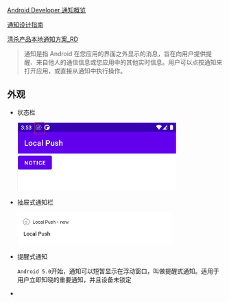 [Android Developer 通知概览](https://developer.android.google.cn/guide/topics/ui/notifiers/notifications)

[通知设计指南](https://material.io/design/platform-guidance/android-notifications.html#usage)

[清杀产品本地通知方案_RD](https://docs.google.com/document/d/1xR5Bz1_kUHTs463CQJ1ff6L-4oAcAsKW2TMRKIv_wD0/edit?usp=sharing)

> 通知是指 Android 在您应用的界面之外显示的消息，旨在向用户提供提醒、来自他人的通信信息或您应用中的其他实时信息。用户可以点按通知来打开应用，或直接从通知中执行操作。

## 外观

- 状态栏

  ![image-20220216115408189](images/image-20220216115408189.png)

- 抽屉式通知栏

  ![image-20220216115756211](images/image-20220216115756211.png)

- 提醒式通知

  `Android 5.0`开始，通知可以短暂显示在浮动窗口，叫做提醒式通知。适用于用户立即知晓的重要通知，并且设备未锁定

  

- 

